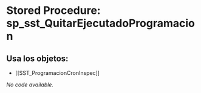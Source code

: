 # Stored Procedure: sp_sst_QuitarEjecutadoProgramacion

## Usa los objetos:
- [[SST_ProgramacionCronInspec]]

*No code available.*
